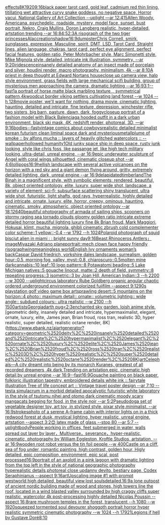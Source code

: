 [effects](https://www.ebank.nz/aiartgenerator?category=effects)[8K](https://www.ebank.nz/aiartgenerator?category=8K)[1920](https://www.ebank.nz/aiartgenerator?category=1920)[9:16](https://www.ebank.nz/aiartgenerator?category=9%3A16)[black paper tarot card, gold leaf, cadmium red thin lining, titillating wet attractive curvy snake goddess, no negative space, Horror vacui, National Gallery of Art Collection  --uplight —ar 12:41](https://www.ebank.nz/aiartgenerator?category=black%2520paper%2520tarot%2520card%2C%2520gold%2520leaf%2C%2520cadmium%2520red%2520thin%2520lining%2C%2520titillating%2520wet%2520attractive%2520curvy%2520snake%2520goddess%2C%2520no%2520negative%2520space%2C%2520Horror%2520vacui%2C%2520National%2520Gallery%2520of%2520Art%2520Collection%2520%2520--uplight%2520%E2%80%94ar%252012%3A41)[5](https://www.ebank.nz/aiartgenerator?category=5)[Allen Woody, Americana, psychedelic, roadside, mystery, model face, sunset, bust portrait, Nekro, Craig Mullins, Doron Langberg realistic, hyper-detailed, artstation trending --ar 16:8](https://www.ebank.nz/aiartgenerator?category=Allen%2520Woody%2C%2520Americana%2C%2520psychedelic%2C%2520roadside%2C%2520mystery%2C%2520model%2520face%2C%2520sunset%2C%2520bust%2520portrait%2C%2520Nekro%2C%2520Craig%2520Mullins%2C%2520Doron%2520Langberg%2520realistic%2C%2520hyper-detailed%2C%2520artstation%2520trending%2520--ar%252016%3A8)[4:5](https://www.ebank.nz/aiartgenerator?category=4%3A5)[2:3](https://www.ebank.nz/aiartgenerator?category=2%3A3)[A risograph of the two tiger princesses](https://www.ebank.nz/aiartgenerator?category=A%2520risograph%2520of%2520the%2520two%2520tiger%2520princesses)[AI](https://www.ebank.nz/aiartgenerator?category=AI)[accreation](https://www.ebank.nz/aiartgenerator?category=accreation)[shadow](https://www.ebank.nz/aiartgenerator?category=shadow)[16:9](https://www.ebank.nz/aiartgenerator?category=16%3A9)[dumpster](https://www.ebank.nz/aiartgenerator?category=dumpster)[Chris Cornell, smirk, sunglasses, expressive, Masculine, spirit, DMT, LSD, Tarot Card, Straight lines, alien language, chakras, tarot card, perfect eye alignment, perfect facial features, golden ratio, Peter Mohrbacher style, Marc Simonetti style, Mike Mignola style, detailed, intricate ink illustration, symmetry, --ar 9:20](https://www.ebank.nz/aiartgenerator?category=Chris%2520Cornell%2C%2520smirk%2C%2520sunglasses%2C%2520expressive%2C%2520Masculine%2C%2520spirit%2C%2520DMT%2C%2520LSD%2C%2520Tarot%2520Card%2C%2520Straight%2520lines%2C%2520alien%2520language%2C%2520chakras%2C%2520tarot%2520card%2C%2520perfect%2520eye%2520alignment%2C%2520perfect%2520facial%2520features%2C%2520golden%2520ratio%2C%2520Peter%2520Mohrbacher%2520style%2C%2520Marc%2520Simonetti%2520style%2C%2520Mike%2520Mignola%2520style%2C%2520detailed%2C%2520intricate%2520ink%2520illustration%2C%2520symmetry%2C%2520--ar%25209%3A20)[iridescence](https://www.ebank.nz/aiartgenerator?category=iridescence)[insanely detailed  anatomy  of an insect  made of  porcelain and  silver, houdini render, macro photography,  minimalism, 4k --ar 8:10](https://www.ebank.nz/aiartgenerator?category=insanely%2520detailed%2520%2520anatomy%2520%2520of%2520an%2520insect%2520%2520made%2520of%2520%2520porcelain%2520and%2520%2520silver%2C%2520houdini%2520render%2C%2520macro%2520photography%2C%2520%2520minimalism%2C%25204k%2520--ar%25208%3A10)[A priest in deep thought at Edward Nortans house](https://www.ebank.nz/aiartgenerator?category=A%2520priest%2520in%2520deep%2520thought%2520at%2520Edward%2520Nortans%2520house)[close up camera view, halo style environment, grass fields with large mechanical scifi building, group of mysterious men approaching the camera, dramatic lighting --ar 16:9](https://www.ebank.nz/aiartgenerator?category=close%2520up%2520camera%2520view%2C%2520halo%2520style%2520environment%2C%2520grass%2520fields%2520with%2520large%2520mechanical%2520scifi%2520building%2C%2520group%2520of%2520mysterious%2520men%2520approaching%2520the%2520camera%2C%2520dramatic%2520lighting%2520--ar%252016%3A9)[3:1](https://www.ebank.nz/aiartgenerator?category=3%3A1)[--fast](https://www.ebank.nz/aiartgenerator?category=--fast)[1](https://www.ebank.nz/aiartgenerator?category=1)[a portrait of horse,matte  black marbling texture ,, symmetrical pattern,](https://www.ebank.nz/aiartgenerator?category=a%2520portrait%2520of%2520horse%2Cmatte%2520%2520black%2520marbling%2520texture%2520%2C%2C%2520symmetrical%2520pattern%2C)[4k](https://www.ebank.nz/aiartgenerator?category=4k)[woodcut border viking settlers cultivating land forest --w 1024 --h 128](https://www.ebank.nz/aiartgenerator?category=woodcut%2520border%2520viking%2520settlers%2520cultivating%2520land%2520forest%2520--w%25201024%2520--h%2520128)[movie poster, we'll want for nothing, drama movie, cinematic lighting, haunting, detailed and intricate, fine texture, depression, winchester rifle, two sisters, big barn, pasture, dawn, dark, foggy](https://www.ebank.nz/aiartgenerator?category=movie%2520poster%2C%2520we%27ll%2520want%2520for%2520nothing%2C%2520drama%2520movie%2C%2520cinematic%2520lighting%2C%2520haunting%2C%2520detailed%2520and%2520intricate%2C%2520fine%2520texture%2C%2520depression%2C%2520winchester%2520rifle%2C%2520two%2520sisters%2C%2520big%2520barn%2C%2520pasture%2C%2520dawn%2C%2520dark%2C%2520foggy)[closeup portrait of a fashion model with Black Balenciaga hooded outfit in a dark urban environment, black ski mask, 4K, redshift render, photoreal, 3D, —ar 9:16](https://www.ebank.nz/aiartgenerator?category=closeup%2520portrait%2520of%2520a%2520fashion%2520model%2520with%2520Black%2520Balenciaga%2520hooded%2520outfit%2520in%2520a%2520dark%2520urban%2520environment%2C%2520black%2520ski%2520mask%2C%25204K%2C%2520redshift%2520render%2C%2520photoreal%2C%25203D%2C%2520%E2%80%94ar%25209%3A16)[bodies](https://www.ebank.nz/aiartgenerator?category=bodies)[--fast](https://www.ebank.nz/aiartgenerator?category=--fast)[vintage comics about cowboys](https://www.ebank.nz/aiartgenerator?category=vintage%2520comics%2520about%2520cowboys)[realistic detailed minimalist korean futurism clean liminal space dark and mysterious](https://www.ebank.nz/aiartgenerator?category=realistic%2520detailed%2520minimalist%2520korean%2520futurism%2520clean%2520liminal%2520space%2520dark%2520and%2520mysterious)[metall](https://www.ebank.nz/aiartgenerator?category=metall)[plume of smoke :: by alfons mucha :: layers of heavily glitched watercolors :: --wallpaper](https://www.ebank.nz/aiartgenerator?category=plume%2520of%2520smoke%2520%3A%3A%2520by%2520alfons%2520mucha%2520%3A%3A%2520layers%2520of%2520heavily%2520glitched%2520watercolors%2520%3A%3A%2520--wallpaper)[hollowed humanity](https://www.ebank.nz/aiartgenerator?category=hollowed%2520humanity)[1](https://www.ebank.nz/aiartgenerator?category=1)[Old junky space ship in deep space, rusty junk looking, style like chris foss, like passange jet, like high tech military looking, ultra-detail, unreal engine, --ar 16:9](https://www.ebank.nz/aiartgenerator?category=Old%2520junky%2520space%2520ship%2520in%2520deep%2520space%2C%2520rusty%2520junk%2520looking%2C%2520style%2520like%2520chris%2520foss%2C%2520like%2520passange%2520jet%2C%2520like%2520high%2520tech%2520military%2520looking%2C%2520ultra-detail%2C%2520unreal%2520engine%2C%2520--ar%252016%3A9)[epic underwater sculpture of Angel with coral wings silhouetted, cinematic closeup shot --ar 4:6](https://www.ebank.nz/aiartgenerator?category=epic%2520underwater%2520sculpture%2520of%2520Angel%2520with%2520coral%2520wings%2520silhouetted%2C%2520cinematic%2520closeup%2520shot%2520--ar%25204%3A6)[lollipops](https://www.ebank.nz/aiartgenerator?category=lollipops)[16:9](https://www.ebank.nz/aiartgenerator?category=16%3A9)[hellish landscape with several active volcanoes on the horizon with a red sky and a giant demon flying around, gritty, extremely detailed lighting, dark, unreal engine --ar 16:9](https://www.ebank.nz/aiartgenerator?category=hellish%2520landscape%2520with%2520several%2520active%2520volcanoes%2520on%2520the%2520horizon%2520with%2520a%2520red%2520sky%2520and%2520a%2520giant%2520demon%2520flying%2520around%2C%2520gritty%2C%2520extremely%2520detailed%2520lighting%2C%2520dark%2C%2520unreal%2520engine%2520--ar%252016%3A9)[delapidated](https://www.ebank.nz/aiartgenerator?category=delapidated)[timberland](https://www.ebank.nz/aiartgenerator?category=timberland)[The Binah in a magnificent style, with symbolic elements; rendered, beautiful, 8k, object oriented ontology, elite, luxury, super wide shot, landscape, a variety of element;  sci-fi; subsurface scattering shiny translucent, ultra wide shot, futuristic, light shafts, god rays, hyperrealistic, highly detailed and intricate, ornate, luxury, elite, horror, creepy, ominous, haunting, cinematic, smoky, atmospheric, object oriented ontology --ar 18:12](https://www.ebank.nz/aiartgenerator?category=The%2520Binah%2520in%2520a%2520magnificent%2520style%2C%2520with%2520symbolic%2520elements%3B%2520rendered%2C%2520beautiful%2C%25208k%2C%2520object%2520oriented%2520ontology%2C%2520elite%2C%2520luxury%2C%2520super%2520wide%2520shot%2C%2520landscape%2C%2520a%2520variety%2520of%2520element%3B%2520%2520sci-fi%3B%2520subsurface%2520scattering%2520shiny%2520translucent%2C%2520ultra%2520wide%2520shot%2C%2520futuristic%2C%2520light%2520shafts%2C%2520god%2520rays%2C%2520hyperrealistic%2C%2520highly%2520detailed%2520and%2520intricate%2C%2520ornate%2C%2520luxury%2C%2520elite%2C%2520horror%2C%2520creepy%2C%2520ominous%2C%2520haunting%2C%2520cinematic%2C%2520smoky%2C%2520atmospheric%2C%2520object%2520oriented%2520ontology%2520--ar%252018%3A12)[640](https://www.ebank.nz/aiartgenerator?category=640)[beautiful photography of armada of sailing ships, scooners on stormy raging sea tornado clouds gloomy golden ratio intricate extreme detailed horror beautiful lighting luxury fine 8k Brian froud, Mark Maggiori, Hokusai, klimt, mucha, mignola, ghibli cinematic zbrush cold complementer color scheme::1 yellow::-0.4 --w 1792 --h 1024](https://www.ebank.nz/aiartgenerator?category=beautiful%2520photography%2520of%2520armada%2520of%2520sailing%2520ships%2C%2520scooners%2520on%2520stormy%2520raging%2520sea%2520tornado%2520clouds%2520gloomy%2520golden%2520ratio%2520intricate%2520extreme%2520detailed%2520horror%2520beautiful%2520lighting%2520luxury%2520fine%25208k%2520Brian%2520froud%2C%2520Mark%2520Maggiori%2C%2520Hokusai%2C%2520klimt%2C%2520mucha%2C%2520mignola%2C%2520ghibli%2520cinematic%2520zbrush%2520cold%2520complementer%2520color%2520scheme%3A%3A1%2520yellow%3A%3A-0.4%2520--w%25201792%2520--h%25201024)[Polaroid photograph of squid bisciut alien in miami : : bright sunny day](https://www.ebank.nz/aiartgenerator?category=Polaroid%2520photograph%2520of%2520squid%2520bisciut%2520alien%2520in%2520miami%2520%3A%2520%3A%2520bright%2520sunny%2520day)[9:16](https://www.ebank.nz/aiartgenerator?category=9%3A16)[Beast,Rhinoceros,Antlers」](https://www.ebank.nz/aiartgenerator?category=Beast%2CRhinoceros%2CAntlers%E3%80%8D)[image](https://www.ebank.nz/aiartgenerator?category=image)[Miyazaki Adriano plane](https://www.ebank.nz/aiartgenerator?category=Miyazaki%2520Adriano%2520plane)[portrait::](https://www.ebank.nz/aiartgenerator?category=portrait%3A%3A)[mech clown face happy friendly risograph](https://www.ebank.nz/aiartgenerator?category=mech%2520clown%2520face%2520happy%2520friendly%2520risograph)[wing](https://www.ebank.nz/aiartgenerator?category=wing)[meaningless world](https://www.ebank.nz/aiartgenerator?category=meaningless%2520world)[English Ivy ornaments woman’s back](https://www.ebank.nz/aiartgenerator?category=English%2520Ivy%2520ornaments%2520woman%E2%80%99s%2520back)[Caspar David friedrich, yorkshire dales landscape, surrealism, golden hour::0.5, morning fog, valley, myst::0.8, chiaroscuro::0.5](https://www.ebank.nz/aiartgenerator?category=Caspar%2520David%2520friedrich%2C%2520yorkshire%2520dales%2520landscape%2C%2520surrealism%2C%2520golden%2520hour%3A%3A0.5%2C%2520morning%2520fog%2C%2520valley%2C%2520myst%3A%3A0.8%2C%2520chiaroscuro%3A%3A0.5)[molten mine dark](https://www.ebank.nz/aiartgenerator?category=molten%2520mine%2520dark)[cannabis::10 leaf::10 logo pattern::8 Potawatomi beading::5 Lake Michigan natives::5 gouache linocut, matte::2 depth of field, symmetry::8 repeating progress::3 isometric::3 by Joan Hill, American Indian::3 --h 2200 --w 3000 --uplight](https://www.ebank.nz/aiartgenerator?category=cannabis%3A%3A10%2520leaf%3A%3A10%2520logo%2520pattern%3A%3A8%2520Potawatomi%2520beading%3A%3A5%2520Lake%2520Michigan%2520natives%3A%3A5%2520gouache%2520linocut%2C%2520matte%3A%3A2%2520depth%2520of%2520field%2C%2520symmetry%3A%3A8%2520repeating%2520progress%3A%3A3%2520isometric%3A%3A3%2520by%2520Joan%2520Hill%2C%2520American%2520Indian%3A%3A3%2520--h%25202200%2520--w%25203000%2520--uplight)[circus laboratory Rube Goldberg organic angular chaotic ordered underground environment colorized fujifilm --aspect 9:12](https://www.ebank.nz/aiartgenerator?category=circus%2520laboratory%2520Rube%2520Goldberg%2520organic%2520angular%2520chaotic%2520ordered%2520underground%2520environment%2520colorized%2520fujifilm%2520--aspect%25209%3A12)[90s playstation golf video game box art](https://www.ebank.nz/aiartgenerator?category=90s%2520playstation%2520golf%2520video%2520game%2520box%2520art)[sprawling desert::5 mountains on the horizon::4 photo:: maximum detail:: ornate:: volumetric lighting:: wide angle:: subdued colours:: ultra realistic --w 2100 --h 1500](https://www.ebank.nz/aiartgenerator?category=sprawling%2520desert%3A%3A5%2520mountains%2520on%2520the%2520horizon%3A%3A4%2520photo%3A%3A%2520maximum%2520detail%3A%3A%2520ornate%3A%3A%2520volumetric%2520lighting%3A%3A%2520wide%2520angle%3A%3A%2520subdued%2520colours%3A%3A%2520ultra%2520realistic%2520--w%25202100%2520--h%25201500)[artists](https://www.ebank.nz/aiartgenerator?category=artists)[Georgia](https://www.ebank.nz/aiartgenerator?category=Georgia)[darth pug](https://www.ebank.nz/aiartgenerator?category=darth%2520pug)[<2:3](https://www.ebank.nz/aiartgenerator?category=%3C2%3A3)[enchanted sky garden. loish anime style.](https://www.ebank.nz/aiartgenerator?category=enchanted%2520sky%2520garden.%2520loish%2520anime%2520style.)[geometric deity, insanely detailed and intricate, hypermaximalist, elegant, ornate, luxury, elite, James jean, Brian froud, ross tran, realistic 3D, hyper realistic, super detailed, realistic octane render, 8K](https://www.ebank.nz/aiartgenerator?category=geometric%2520deity%2C%2520insanely%2520detailed%2520and%2520intricate%2C%2520hypermaximalist%2C%2520elegant%2C%2520ornate%2C%2520luxury%2C%2520elite%2C%2520James%2520jean%2C%2520Brian%2520froud%2C%2520ross%2520tran%2C%2520realistic%25203D%2C%2520hyper%2520realistic%2C%2520super%2520detailed%2C%2520realistic%2520octane%2520render%2C%25208K)[art](https://www.ebank.nz/aiartgenerator?category=art)[Celephaïs—A city dreamt into being by its monarch Kuranes, greatest of all recorded dreamers ,4k,dark,Trending on artstation,epic, cinematic,high detail,by unreal engine --ar 16:9](https://www.ebank.nz/aiartgenerator?category=Celepha%C3%AFs%E2%80%94A%2520city%2520dreamt%2520into%2520being%2520by%2520its%2520monarch%2520Kuranes%2C%2520greatest%2520of%2520all%2520recorded%2520dreamers%2520%2C4k%2Cdark%2CTrending%2520on%2520artstation%2Cepic%2C%2520cinematic%2Chigh%2520detail%2Cby%2520unreal%2520engine%2520--ar%252016%3A9)[--fast](https://www.ebank.nz/aiartgenerator?category=--fast)[16:9](https://www.ebank.nz/aiartgenerator?category=16%3A9)[Gouache painting on black paper, folkloric illustration tapestry, embroidered details white ink :: fairytale illustration Tree of life concept art :: Vintage travel poster design --ar 7:10 --test](https://www.ebank.nz/aiartgenerator?category=Gouache%2520painting%2520on%2520black%2520paper%2C%2520folkloric%2520illustration%2520tapestry%2C%2520embroidered%2520details%2520white%2520ink%2520%3A%3A%2520fairytale%2520illustration%2520Tree%2520of%2520life%2520concept%2520art%2520%3A%3A%2520Vintage%2520travel%2520poster%2520design%2520--ar%25207%3A10%2520--test)[a simulacrum in a morbid detailed apocalyptic futuristic white laboratory in the style of tsutomu nihei and otomo dark cinematic moody scary manga](https://www.ebank.nz/aiartgenerator?category=a%2520simulacrum%2520in%2520a%2520morbid%2520detailed%2520apocalyptic%2520futuristic%2520white%2520laboratory%2520in%2520the%2520style%2520of%2520tsutomu%2520nihei%2520and%2520otomo%2520dark%2520cinematic%2520moody%2520scary%2520manga)[cats begging for food, in the style noir --ar 5:2](https://www.ebank.nz/aiartgenerator?category=cats%2520begging%2520for%2520food%2C%2520in%2520the%2520style%2520noir%2520--ar%25205%3A2)[Pseudodog](https://www.ebank.nz/aiartgenerator?category=Pseudodog)[a set of vegetable designer toy, art toy ,in stylized style, pixar style,minimalist, --ar 16:9](https://www.ebank.nz/aiartgenerator?category=a%2520set%2520of%2520vegetable%2520designer%2520toy%2C%2520art%2520toy%2520%2Cin%2520stylized%2520style%2C%2520pixar%2520style%2Cminimalist%2C%2520--ar%252016%3A9)[strokes](https://www.ebank.nz/aiartgenerator?category=strokes)[photo of a serene A-frame cabin with interior lights on in a thick redwood forest at dusk, mystical lighting, hyper realistic, unreal engine, artstation --aspect 3:2](https://www.ebank.nz/aiartgenerator?category=photo%2520of%2520a%2520serene%2520A-frame%2520cabin%2520with%2520interior%2520lights%2520on%2520in%2520a%2520thick%2520redwood%2520forest%2520at%2520dusk%2C%2520mystical%2520lighting%2C%2520hyper%2520realistic%2C%2520unreal%2520engine%2C%2520artstation%2520--aspect%25203%3A2)[](https://www.ebank.nz/aiartgenerator?category=)[😊 latex made of glass --stop 80 --ar 5:7 --uplight](https://www.ebank.nz/aiartgenerator?category=%F0%9F%98%8A%2520latex%2520made%2520of%2520glass%2520--stop%252080%2520--ar%25205%3A7%2520--uplight)[body](https://www.ebank.nz/aiartgenerator?category=body)[People working in offices, feet submerged in water, walls spread out layer by layer，Multiverse，severance，hyper-realistic,  cinematic, photography by William Eggleston, Kroftle Studios, artstation, --ar 16:9](https://www.ebank.nz/aiartgenerator?category=People%2520working%2520in%2520offices%2C%2520feet%2520submerged%2520in%2520water%2C%2520walls%2520spread%2520out%2520layer%2520by%2520layer%EF%BC%8CMultiverse%EF%BC%8Cseverance%EF%BC%8Chyper-realistic%2C%2520%2520cinematic%2C%2520photography%2520by%2520William%2520Eggleston%2C%2520Kroftle%2520Studios%2C%2520artstation%2C%2520--ar%252016%3A9)[wooden root robot versus the tin foil people --w 400](https://www.ebank.nz/aiartgenerator?category=wooden%2520root%2520robot%2520versus%2520the%2520tin%2520foil%2520people%2520--w%2520400)[Castle on a cliff, sea of fog under, romantic painting, high contrast, golden hour, Higly detailed, epic composition, environment, epic scal, post processed](https://www.ebank.nz/aiartgenerator?category=Castle%2520on%2520a%2520cliff%2C%2520sea%2520of%2520fog%2520under%2C%2520romantic%2520painting%2C%2520high%2520contrast%2C%2520golden%2520hour%2C%2520Higly%2520detailed%2C%2520epic%2520composition%2C%2520environment%2C%2520epic%2520scal%2C%2520post%2520processed)[16:9](https://www.ebank.nz/aiartgenerator?category=16%3A9)[portrait of an axolotl in a pink lagoon with dramatic lighting from the top left in the style of  national geographic photography hyperealistic details,photoreal close up](https://www.ebank.nz/aiartgenerator?category=portrait%2520of%2520an%2520axolotl%2520in%2520a%2520pink%2520lagoon%2520with%2520dramatic%2520lighting%2520from%2520the%2520top%2520left%2520in%2520the%2520style%2520of%2520%2520national%2520geographic%2520photography%2520hyperealistic%2520details%2Cphotoreal%2520close%2520up)[danny devito, bestiary page, Codex Seraphinianus --aspect 9:16](https://www.ebank.nz/aiartgenerator?category=danny%2520devito%2C%2520bestiary%2520page%2C%2520Codex%2520Seraphinianus%2520--aspect%25209%3A16)[art](https://www.ebank.nz/aiartgenerator?category=art)[Upscaling image #1 with prompt ](https://www.ebank.nz/aiartgenerator?category=Upscaling%2520image%2520%231%2520with%2520prompt%2520)[westworld,high detailed, beautiful view,](https://www.ebank.nz/aiartgenerator?category=westworld%2Chigh%2520detailed%2C%2520beautiful%2520view%2C)[lost souls](https://www.ebank.nz/aiartgenerator?category=lost%2520souls)[detailed,](https://www.ebank.nz/aiartgenerator?category=detailed%2C)[16:9](https://www.ebank.nz/aiartgenerator?category=16%3A9)[a lone outpost of ancient nordic building made of wood and stones, high towers line the roof,  located in a wind blasted valley surrounded by high craggy cliffs super realistic, watercolor 4k post-processing highly detailed Nicolas Poussin  --aspect 16:8](https://www.ebank.nz/aiartgenerator?category=a%2520lone%2520outpost%2520of%2520ancient%2520nordic%2520building%2520made%2520of%2520wood%2520and%2520stones%2C%2520high%2520towers%2520line%2520the%2520roof%2C%2520%2520located%2520in%2520a%2520wind%2520blasted%2520valley%2520surrounded%2520by%2520high%2520craggy%2520cliffs%2520super%2520realistic%2C%2520watercolor%25204k%2520post-processing%2520highly%2520detailed%2520Nicolas%2520Poussin%2520%2520--aspect%252016%3A8)[rare mushroom temples in the forest, translucent --h 1080 --w 1920](https://www.ebank.nz/aiartgenerator?category=rare%2520mushroom%2520temples%2520in%2520the%2520forest%2C%2520translucent%2520--h%25201080%2520--w%25201920)[squeezed tormented soul devourer shoggoth portrait horror hyper realistic symmetric cinematic photography --w 1024 --h 1792](https://www.ebank.nz/aiartgenerator?category=squeezed%2520tormented%2520soul%2520devourer%2520shoggoth%2520portrait%2520horror%2520hyper%2520realistic%2520symmetric%2520cinematic%2520photography%2520--w%25201024%2520--h%25201792)[1](https://www.ebank.nz/aiartgenerator?category=1)[Legions if hell by Gustave Doré](https://www.ebank.nz/aiartgenerator?category=Legions%2520if%2520hell%2520by%2520Gustave%2520Dor%C3%A9)[8:10](https://www.ebank.nz/aiartgenerator?category=8%3A10)